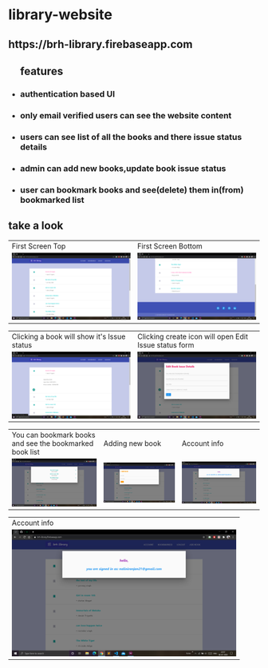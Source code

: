 # library-website

<h2>https://brh-library.firebaseapp.com</h2>
<ul><h2>features</h2>
  <li><h3>authentication based UI</h3></li>
  <li><h3>only email verified users can see the website content</h3></li>
  <li><h3>users can see list of all the books and there issue status details</h3></li>
  <li><h3>admin can add new books,update book issue status</h3></li>
  <li><h3>user can bookmark books and see(delete) them in(from) bookmarked list</h3></li>
</ul>


<h2>take a look</h2>

<table>
  <tr>
    <td>First Screen Top</td>
    <td>First Screen Bottom</td>
  </tr>
  <tr>
    <td><img src="images/Screenshot%20(96).png" width=450></td>
    <td><img src="images/Screenshot%20(102).png" width=450</td>
  </tr>
</table>

<table>
  <tr>
    <td>Clicking a book will show it's Issue status</td>
    <td>Clicking create icon will open Edit Issue status form</td>
  </tr>
  <tr>
    <td><img src="images/Screenshot%20(97).png" width=450></td>
    <td><img src="images/Screenshot%20(98).png" width=450</td>
  </tr>
</table>

<table>
  <tr>
    <td>You can bookmark books and see the bookmarked book list</td>
    <td>Adding new book</td>
    <td>Account info</td>
  </tr>
  <tr>
    <td><img src="images/Screenshot%20(99).png" width=450></td>
    <td><img src="images/Screenshot%20(100).png" width=450</td>
    <td><img src="images/Screenshot%20(101).png" width=450</td>
  </tr>
</table>


<table>
  <tr>
    <td>Account info</td>
  </tr>
  <tr>
    <td><img src="images/Screenshot%20(101).png" width=450</td>
  </tr>
</table>
